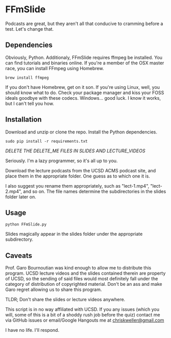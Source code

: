 # FFmSlide
Podcasts are great, but they aren't all that conducive to cramming before a test.
Let's change that.

## Dependencies
Obviously, Python. Additionaly, FFmSlide requires ffmpeg be installed. You can find tutorials and binaries online. 
If you're a member of the OSX master race, you can install FFmpeg using Homebrew. 
```
brew install ffmpeg
```
If you don't have Homebrew, get on it son. If you're using Linux, well, you should know what to do. 
Check your package manager and kiss your FOSS ideals goodbye with these codecs. Windows... good luck. 
I know it works, but I can't tell you how.

## Installation
Download and unzip or clone the repo. Install the Python dependencies. 
```
sudo pip install -r requirements.txt
```

*DELETE THE DELETE_ME FILES IN SLIDES AND LECTURE_VIDEOS*

Seriously. I'm a lazy programmer, so it's all up to you.

Download the lecture podcasts from the UCSD ACMS podcast site, and place them in the appropriate folder. 
One guess as to which one it is.

I also suggest you rename them appropriately, such as "lect-1.mp4", "lect-2.mp4", and so on. The file names
determine the subdirectories in the slides folder later on.

## Usage
```
python FFmSlide.py
```

Slides magically appear in the slides folder under the appropriate subdirectory.

## Caveats
Prof. Garo Bournoutian was kind enough to allow me to distribute this program. UCSD lecture videos and the slides
contained therein are property of UCSD, so the sending of said files would most definitely fall under the category
of distribution of copyrighted material. Don't be an ass and make Garo regret allowing us to share this program.

TLDR; Don't share the slides or lecture videos anywhere.

This script is in no way affiliated with UCSD. If you any issues (which you will, some of this is a bit of a shoddy
rush job before the quiz) contact me via GitHub issues or email/Google Hangouts me at chriskweller@gmail.com 

I have no life. I'll respond.





